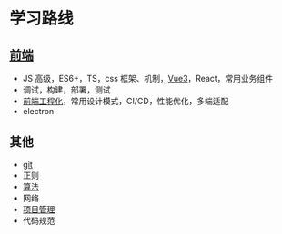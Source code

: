 # 学习路线

## [前端](../learning/frontend/)

- JS 高级，ES6+，TS，css 框架、机制，[Vue3](../learning/frontend/Vue3.x.md)，React，常用业务组件
- 调试，构建，部署，测试
- [前端工程化](../learning/frontend/Engineering.md)，常用设计模式，CI/CD，性能优化，多端适配
- electron

## 其他

- [git](../learning/tools/Git.md)
- 正则
- [算法](../learning/algorithm/)
- 网络
- [项目管理](../learning/Projects.md)
- 代码规范
